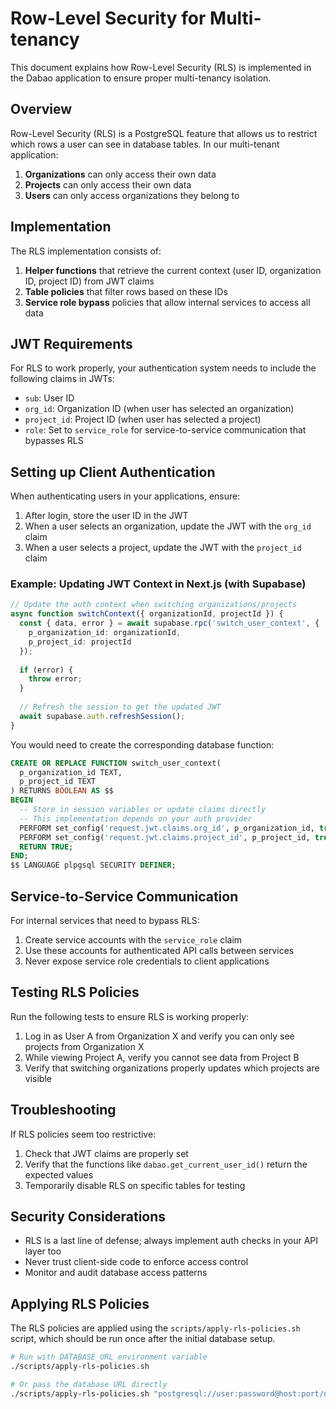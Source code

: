 # Row-Level Security for Multi-tenancy

This document explains how Row-Level Security (RLS) is implemented in the Dabao application to ensure proper multi-tenancy isolation.

## Overview

Row-Level Security (RLS) is a PostgreSQL feature that allows us to restrict which rows a user can see in database tables. In our multi-tenant application:

1. **Organizations** can only access their own data
2. **Projects** can only access their own data
3. **Users** can only access organizations they belong to

## Implementation

The RLS implementation consists of:

1. **Helper functions** that retrieve the current context (user ID, organization ID, project ID) from JWT claims
2. **Table policies** that filter rows based on these IDs
3. **Service role bypass** policies that allow internal services to access all data

## JWT Requirements

For RLS to work properly, your authentication system needs to include the following claims in JWTs:

- `sub`: User ID
- `org_id`: Organization ID (when user has selected an organization)
- `project_id`: Project ID (when user has selected a project)
- `role`: Set to `service_role` for service-to-service communication that bypasses RLS

## Setting up Client Authentication

When authenticating users in your applications, ensure:

1. After login, store the user ID in the JWT
2. When a user selects an organization, update the JWT with the `org_id` claim
3. When a user selects a project, update the JWT with the `project_id` claim

### Example: Updating JWT Context in Next.js (with Supabase)

```typescript
// Update the auth context when switching organizations/projects
async function switchContext({ organizationId, projectId }) {
  const { data, error } = await supabase.rpc('switch_user_context', {
    p_organization_id: organizationId,
    p_project_id: projectId
  });
  
  if (error) {
    throw error;
  }
  
  // Refresh the session to get the updated JWT
  await supabase.auth.refreshSession();
}
```

You would need to create the corresponding database function:

```sql
CREATE OR REPLACE FUNCTION switch_user_context(
  p_organization_id TEXT,
  p_project_id TEXT
) RETURNS BOOLEAN AS $$
BEGIN
  -- Store in session variables or update claims directly
  -- This implementation depends on your auth provider
  PERFORM set_config('request.jwt.claims.org_id', p_organization_id, true);
  PERFORM set_config('request.jwt.claims.project_id', p_project_id, true);
  RETURN TRUE;
END;
$$ LANGUAGE plpgsql SECURITY DEFINER;
```

## Service-to-Service Communication

For internal services that need to bypass RLS:

1. Create service accounts with the `service_role` claim
2. Use these accounts for authenticated API calls between services
3. Never expose service role credentials to client applications

## Testing RLS Policies

Run the following tests to ensure RLS is working properly:

1. Log in as User A from Organization X and verify you can only see projects from Organization X
2. While viewing Project A, verify you cannot see data from Project B
3. Verify that switching organizations properly updates which projects are visible

## Troubleshooting

If RLS policies seem too restrictive:

1. Check that JWT claims are properly set
2. Verify that the functions like `dabao.get_current_user_id()` return the expected values
3. Temporarily disable RLS on specific tables for testing

## Security Considerations

- RLS is a last line of defense; always implement auth checks in your API layer too
- Never trust client-side code to enforce access control
- Monitor and audit database access patterns

## Applying RLS Policies

The RLS policies are applied using the `scripts/apply-rls-policies.sh` script, which should be run once after the initial database setup.

```bash
# Run with DATABASE_URL environment variable
./scripts/apply-rls-policies.sh

# Or pass the database URL directly
./scripts/apply-rls-policies.sh "postgresql://user:password@host:port/database"
```